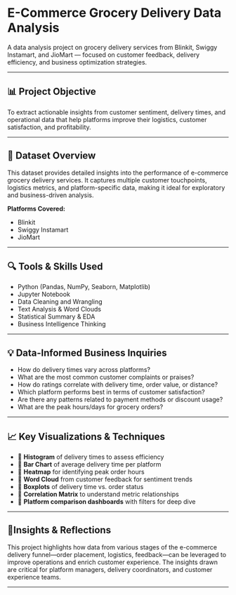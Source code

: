 # E-Commerce Grocery Delivery Data Analysis


A data analysis project on grocery delivery services from Blinkit, Swiggy Instamart, and JioMart — focused on customer feedback, delivery efficiency, and business optimization strategies.

---
## 📊 Project Objective

To extract actionable insights from customer sentiment, delivery times, and operational data that help platforms improve their logistics, customer satisfaction, and profitability.

---
## 📁 Dataset Overview

This dataset provides detailed insights into the performance of e-commerce grocery delivery services. It captures multiple customer touchpoints, logistics metrics, and platform-specific data, making it ideal for exploratory and business-driven analysis.

**Platforms Covered:**
- Blinkit
- Swiggy Instamart
- JioMart
---
## 🔍 Tools & Skills Used

- Python (Pandas, NumPy, Seaborn, Matplotlib)
- Jupyter Notebook
- Data Cleaning and Wrangling
- Text Analysis & Word Clouds
- Statistical Summary & EDA
- Business Intelligence Thinking

---


## 💡 Data-Informed Business Inquiries

- How do delivery times vary across platforms?
- What are the most common customer complaints or praises?
- How do ratings correlate with delivery time, order value, or distance?
- Which platform performs best in terms of customer satisfaction?
- Are there any patterns related to payment methods or discount usage?
- What are the peak hours/days for grocery orders?

---

## 📈 Key Visualizations & Techniques

- 📍 **Histogram** of delivery times to assess efficiency
- 📍 **Bar Chart** of average delivery time per platform
- 📍 **Heatmap** for identifying peak order hours
- 📍 **Word Cloud** from customer feedback for sentiment trends
- 📍 **Boxplots** of delivery time vs. order status
- 📍 **Correlation Matrix** to understand metric relationships
- 📍 **Platform comparison dashboards** with filters for deep dive

---


## 🎯Insights & Reflections

This project highlights how data from various stages of the e-commerce delivery funnel—order placement, logistics, feedback—can be leveraged to improve operations and enrich customer experience. The insights drawn are critical for platform managers, delivery coordinators, and customer experience teams.

---
